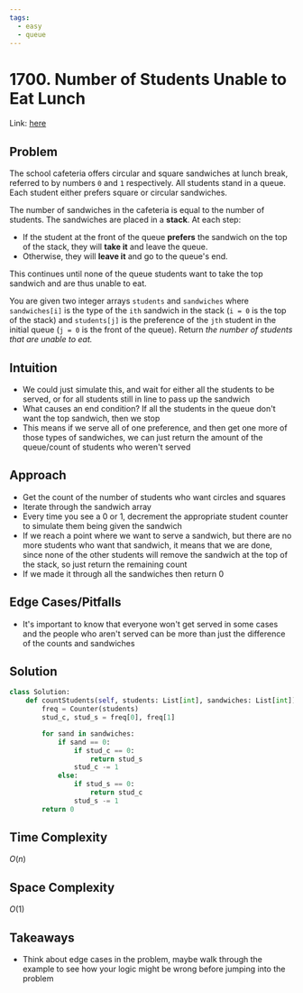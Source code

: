 ```yaml
---
tags:
  - easy
  - queue
---
```

# 1700. Number of Students Unable to Eat Lunch
Link: [here](https://leetcode.com/problems/number-of-students-unable-to-eat-lunch/)
## Problem
The school cafeteria offers circular and square sandwiches at lunch break, referred to by numbers `0` and `1` respectively. All students stand in a queue. Each student either prefers square or circular sandwiches.

The number of sandwiches in the cafeteria is equal to the number of students. The sandwiches are placed in a **stack**. At each step:
- If the student at the front of the queue **prefers** the sandwich on the top of the stack, they will **take it** and leave the queue.
- Otherwise, they will **leave it** and go to the queue's end.

This continues until none of the queue students want to take the top sandwich and are thus unable to eat.

You are given two integer arrays `students` and `sandwiches` where `sandwiches[i]` is the type of the `i​​​​​​th` sandwich in the stack (`i = 0` is the top of the stack) and `students[j]` is the preference of the `j​​​​​​th` student in the initial queue (`j = 0` is the front of the queue). Return _the number of students that are unable to eat._
## Intuition
- We could just simulate this, and wait for either all the students to be served, or for all students still in line to pass up the sandwich
- What causes an end condition? If all the students in the queue don't want the top sandwich, then we stop
- This means if we serve all of one preference, and then get one more of those types of sandwiches, we can just return the amount of the queue/count of students who weren't served
## Approach
- Get the count of the number of students who want circles and squares
- Iterate through the sandwich array
- Every time you see a 0 or 1, decrement the appropriate student counter to simulate them being given the sandwich
- If we reach a point where we want to serve a sandwich, but there are no more students who want that sandwich, it means that we are done, since none of the other students will remove the sandwich at the top of the stack, so just return the remaining count
- If we made it through all the sandwiches then return 0
## Edge Cases/Pitfalls
- It's important to know that everyone won't get served in some cases and the people who aren't served can be more than just the difference of the counts and sandwiches 
## Solution
```python 
class Solution:
    def countStudents(self, students: List[int], sandwiches: List[int]) -> int:
        freq = Counter(students)
        stud_c, stud_s = freq[0], freq[1]

        for sand in sandwiches:
            if sand == 0:
                if stud_c == 0:
                    return stud_s
                stud_c -= 1
            else:
                if stud_s == 0:
                    return stud_c
                stud_s -= 1
        return 0
```
## Time Complexity
$O(n)$
## Space Complexity
$O(1)$
## Takeaways 
- Think about edge cases in the problem, maybe walk through the example to see how your logic might be wrong before jumping into the problem 
